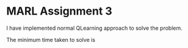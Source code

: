# MARL Assignment 3

I have implemented normal QLearning approach to solve the problem.

The minimum time taken to solve is 